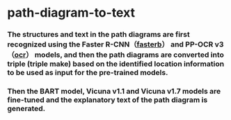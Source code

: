 # path-diagram-to-text

### The structures and text in the path diagrams are first recognized using the Faster R-CNN（[fasterb](../FasterR-CNN/fasterb.ipynb)） and PP-OCR v3（[ocr](./OCR/ocr.ipynb)） models, and then the path diagrams are converted into triple (triple make) based on the identified location information to be used as input for the pre-trained models. 

### Then the BART model, Vicuna v1.1 and Vicuna v1.7 models are fine-tuned and the explanatory text of the path diagram is generated.
